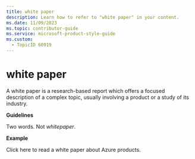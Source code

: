 ```yaml
---
title: white paper
description: Learn how to refer to "white paper" in your content.
ms.date: 11/09/2023
ms.topic: contributor-guide
ms.service: microsoft-product-style-guide
ms.custom:
  - TopicID 60919
---
```



# white paper

A white paper is a research-based report which offers a focused description of a complex topic, usually involving a product or a study of its industry.  

**Guidelines**

Two words. Not *whitepaper*.

**Example**

Click here to read a white paper about Azure products.

